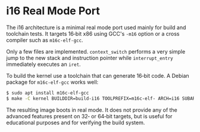 # i16 Real Mode Port

The i16 architecture is a minimal real mode port used mainly for build
and toolchain tests.  It targets 16‑bit x86 using GCC's `-m16` option
or a cross compiler such as `m16c-elf-gcc`.

Only a few files are implemented.  `context_switch` performs a very
simple jump to the new stack and instruction pointer while
`interrupt_entry` immediately executes an `iret`.

To build the kernel use a toolchain that can generate 16‑bit code.  A
Debian package for `m16c-elf-gcc` works well:

```bash
$ sudo apt install m16c-elf-gcc
$ make -C kernel BUILDDIR=build-i16 TOOLPREFIX=m16c-elf- ARCH=i16 SUBARCH=x16
```

The resulting image boots in real mode.  It does not provide any of the
advanced features present on 32‑ or 64‑bit targets, but is useful for
educational purposes and for verifying the build system.
